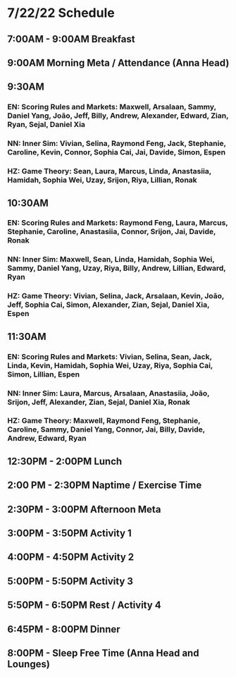 # 7/22/22 Schedule

## 7:00AM - 9:00AM Breakfast
## 9:00AM Morning Meta / Attendance (Anna Head)
## 9:30AM
### EN: Scoring Rules and Markets: Maxwell, Arsalaan, Sammy, Daniel Yang, João, Jeff, Billy, Andrew, Alexander, Edward, Zian, Ryan, Sejal, Daniel Xia
### NN: Inner Sim: Vivian, Selina, Raymond Feng, Jack, Stephanie, Caroline, Kevin, Connor, Sophia Cai, Jai, Davide, Simon, Espen
### HZ: Game Theory: Sean, Laura, Marcus, Linda, Anastasiia, Hamidah, Sophia Wei, Uzay, Srijon, Riya, Lillian, Ronak
## 10:30AM
### EN: Scoring Rules and Markets: Raymond Feng, Laura, Marcus, Stephanie, Caroline, Anastasiia, Connor, Srijon, Jai, Davide, Ronak
### NN: Inner Sim: Maxwell, Sean, Linda, Hamidah, Sophia Wei, Sammy, Daniel Yang, Uzay, Riya, Billy, Andrew, Lillian, Edward, Ryan
### HZ: Game Theory: Vivian, Selina, Jack, Arsalaan, Kevin, João, Jeff, Sophia Cai, Simon, Alexander, Zian, Sejal, Daniel Xia, Espen
## 11:30AM
### EN: Scoring Rules and Markets: Vivian, Selina, Sean, Jack, Linda, Kevin, Hamidah, Sophia Wei, Uzay, Riya, Sophia Cai, Simon, Lillian, Espen
### NN: Inner Sim: Laura, Marcus, Arsalaan, Anastasiia, João, Srijon, Jeff, Alexander, Zian, Sejal, Daniel Xia, Ronak
### HZ: Game Theory: Maxwell, Raymond Feng, Stephanie, Caroline, Sammy, Daniel Yang, Connor, Jai, Billy, Davide, Andrew, Edward, Ryan

## 12:30PM - 2:00PM Lunch
## 2:00 PM - 2:30PM Naptime / Exercise Time
## 2:30PM - 3:00PM Afternoon Meta 
## 3:00PM - 3:50PM Activity 1
## 4:00PM - 4:50PM Activity 2
## 5:00PM - 5:50PM Activity 3
## 5:50PM - 6:50PM Rest / Activity 4
## 6:45PM - 8:00PM Dinner
## 8:00PM - Sleep Free Time (Anna Head and Lounges)
